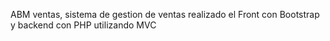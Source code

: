 ABM ventas, sistema de gestion de ventas realizado el Front con Bootstrap y backend con PHP utilizando MVC

